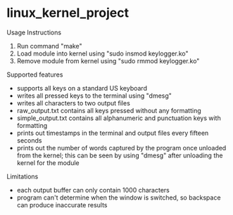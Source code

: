 # linux_kernel_project

Usage Instructions
1. Run command "make"
2. Load module into kernel using "sudo insmod keylogger.ko"
3. Remove module from kernel using "sudo rmmod keylogger.ko"


Supported features
- supports all keys on a standard US keyboard
- writes all pressed keys to the terminal using "dmesg"
- writes all characters to two output files
- raw_output.txt contains all keys pressed without any formatting
- simple_output.txt contains all alphanumeric and punctuation keys with formatting
- prints out timestamps in the terminal and output files every fifteen seconds
- prints out the number of words captured by the program once unloaded from the kernel; this can be seen by using "dmesg" after unloading the kernel for the module

Limitations
- each output buffer can only contain 1000 characters
- program can't determine when the window is switched, so backspace can produce inaccurate results
